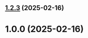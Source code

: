 ## [1.2.3](https://github.com/ayshatnauruzova/git-extended/compare/1.0.0...1.2.3) (2025-02-16)



# 1.0.0 (2025-02-16)



